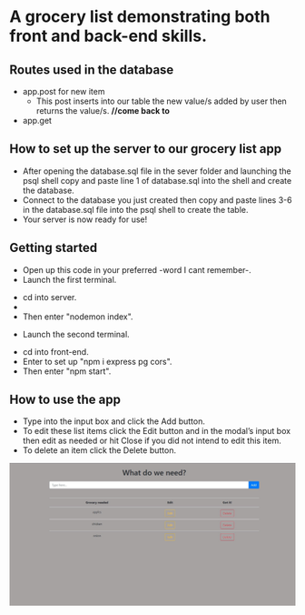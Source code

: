 # A grocery list demonstrating both front and back-end skills.

## Routes used in the database
* app.post for new item
  - This post inserts into our table the new value/s added by user then returns the value/s. **//come back to**
*  app.get 

## How to set up the server to our grocery list app
* After opening the database.sql file in the sever folder and launching the psql shell copy and paste line 1 of database.sql into the shell and create the database.
* Connect to the database you just created then copy and paste lines 3-6 in the database.sql file into the psql shell to create the table.
* Your server is now ready for use!

## Getting started
* Open up this code in your preferred -word I cant remember-.
* Launch the first terminal.
 - cd into server.
 - 
 - Then enter "nodemon index".
 
* Launch the second terminal.
 - cd into front-end.
 - Enter to set up "npm i express pg cors".
 - Then enter "npm start".
 
## How to use the app
* Type into the input box and click the Add button.
* To edit these list items click the Edit button and in the modal’s input box then edit as needed or hit Close if you did not intend to edit this item.
* To delete an item click the Delete button.

![grocery](./images/GroceryScreenshot.png)
